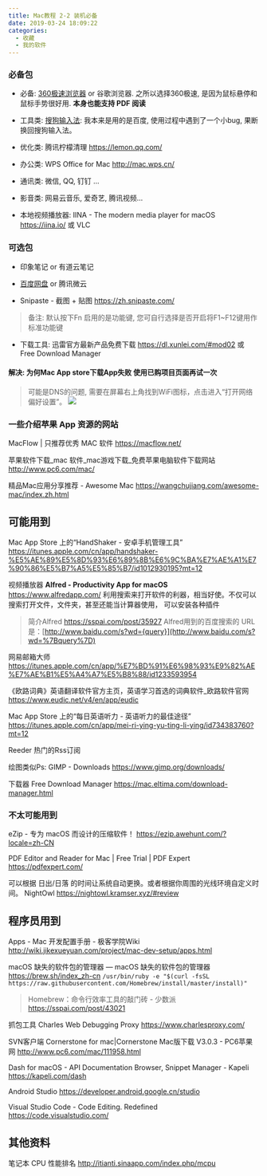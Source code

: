```yaml
---
title: Mac教程 2-2 装机必备
date: 2019-03-24 18:09:22
categories:
  - 收藏
  - 我的软件
---
```


### 必备包

* 必备: [360极速浏览器](https://browser.360.cn/ee/mac/index.html) or 谷歌浏览器.  之所以选择360极速, 是因为鼠标悬停和鼠标手势很好用. **本身也能支持 PDF 阅读**

* 工具类: [搜狗输入法](https://pinyin.sogou.com/mac/): 我本来是用的是百度, 使用过程中遇到了一个小bug, 果断换回搜狗输入法。

* 优化类: 腾讯柠檬清理
<https://lemon.qq.com/>

* 办公类: WPS Office for Mac
<http://mac.wps.cn/>

* 通讯类: 微信, QQ, 钉钉 ...

* 影音类: 网易云音乐, 爱奇艺, 腾讯视频...

* 本地视频播放器:
IINA - The modern media player for macOS
<https://iina.io/>
或 VLC

### 可选包

* 印象笔记 or 有道云笔记

* [百度网盘](https://pan.baidu.com) or 腾讯微云

* Snipaste - 截图 + 贴图
<https://zh.snipaste.com/>

> 备注: 默认按下Fn 启用的是功能键, 您可自行选择是否开启将F1~F12键用作标准功能键

* 下载工具:
迅雷官方最新产品免费下载
<https://dl.xunlei.com/#mod02>
或 Free Download Manager

#### 解决: 为何Mac App store下载App失败 使用已购项目页面再试一次

> 可能是DNS的问题, 需要在屏幕右上角找到WiFi图标，点击进入“打开网络偏好设置”。
![](https://upload-images.jianshu.io/upload_images/1662509-71ec5ac65ba9c947.png?imageMogr2/auto-orient/strip%7CimageView2/2/w/1240)

### 一些介绍苹果 App 资源的网站

MacFlow | 只推荐优秀 MAC 软件
<https://macflow.net/>

苹果软件下载_mac 软件_mac游戏下载_免费苹果电脑软件下载网站
<http://www.pc6.com/mac/>

精品Mac应用分享推荐 - Awesome Mac
<https://wangchujiang.com/awesome-mac/index.zh.html>

## 可能用到

Mac App Store 上的“HandShaker - 安卓手机管理工具”
<https://itunes.apple.com/cn/app/handshaker-%E5%AE%89%E5%8D%93%E6%89%8B%E6%9C%BA%E7%AE%A1%E7%90%86%E5%B7%A5%E5%85%B7/id1012930195?mt=12>

视频播放器 **Alfred - Productivity App for macOS**
<https://www.alfredapp.com/>
利用搜索来打开软件的利器，相当好使。不仅可以搜索打开文件，文件夹，甚至还能当计算器使用， 可以安装各种插件

> 简介Alfred <https://sspai.com/post/35927>
> Alfred用到的百度搜索的 URL 是：[http://www.baidu.com/s?wd={query}](http://www.baidu.com/s?wd=%7Bquery%7D)

网易邮箱大师
<https://itunes.apple.com/cn/app/%E7%BD%91%E6%98%93%E9%82%AE%E7%AE%B1%E5%A4%A7%E5%B8%88/id1233593954>

《欧路词典》英语翻译软件官方主页，英语学习首选的词典软件_欧路软件官网
<https://www.eudic.net/v4/en/app/eudic>

Mac App Store 上的“每日英语听力 - 英语听力的最佳途径”
<https://itunes.apple.com/cn/app/mei-ri-ying-yu-ting-li-ying/id734383760?mt=12>

Reeder 热门的Rss订阅

绘图类似Ps: GIMP - Downloads
<https://www.gimp.org/downloads/>

下载器
Free Download Manager
<https://mac.eltima.com/download-manager.html>

### 不太可能用到

eZip - 专为 macOS 而设计的压缩软件！
<https://ezip.awehunt.com/?locale=zh-CN>

PDF Editor and Reader for Mac | Free Trial | PDF Expert
<https://pdfexpert.com/>

可以根据 日出/日落 的时间让系统自动更换。或者根据你周围的光线环境自定义时间。
NightOwl
<https://nightowl.kramser.xyz/#review>

## 程序员用到

Apps - Mac 开发配置手册 - 极客学院Wiki
<http://wiki.jikexueyuan.com/project/mac-dev-setup/apps.html>

macOS 缺失的软件包的管理器 — macOS 缺失的软件包的管理器
<https://brew.sh/index_zh-cn>
`/usr/bin/ruby -e "$(curl -fsSL https://raw.githubusercontent.com/Homebrew/install/master/install)"`

> Homebrew：命令行效率工具的敲门砖 - 少数派
<https://sspai.com/post/43021>

抓包工具
Charles Web Debugging Proxy
<https://www.charlesproxy.com/>

SVN客户端
Cornerstone for mac|Cornerstone Mac版下载 V3.0.3 - PC6苹果网
<http://www.pc6.com/mac/111958.html>

Dash for macOS - API Documentation Browser, Snippet Manager - Kapeli
<https://kapeli.com/dash>

Android Studio
<https://developer.android.google.cn/studio>

Visual Studio Code - Code Editing. Redefined
<https://code.visualstudio.com/>

## 其他资料

笔记本 CPU 性能排名
<http://itianti.sinaapp.com/index.php/mcpu>
